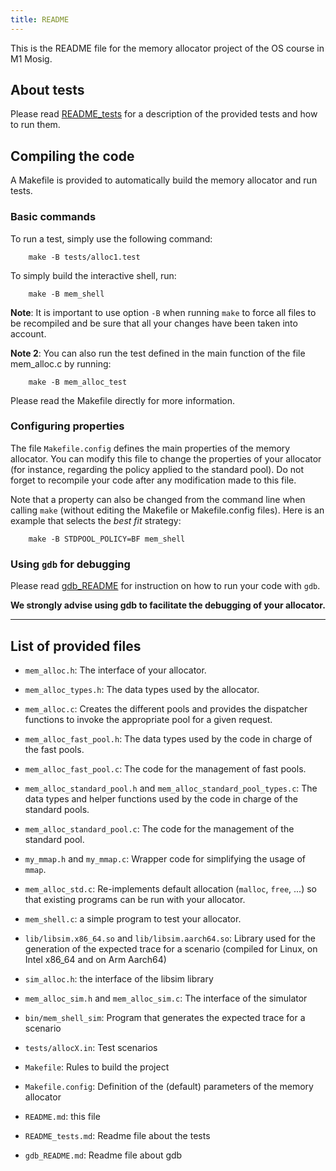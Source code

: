 ```yaml
---
title: README
---
```


This is the README file for the memory allocator project of the OS
course in M1 Mosig.

## About tests

Please read [README_tests](./README_tests.html) for a description of
the provided tests and how to run them.


## Compiling the code

A Makefile is provided to automatically build the memory allocator and
run tests.

### Basic commands

To run a test, simply use the following command:
```
    make -B tests/alloc1.test
```

To simply build the interactive shell, run:
```
    make -B mem_shell
```

**Note**: It is important to use option `-B` when running `make` to
force all files to be recompiled and be sure that all your changes have
been taken into account.

**Note 2**: You can also run the test defined in the main function of the
file mem_alloc.c by running:
```
    make -B mem_alloc_test
```

Please read the Makefile directly for more information.

### Configuring properties

The file `Makefile.config` defines the main properties of the memory
allocator. You can modify this file to change the properties of your
allocator (for instance, regarding the policy applied to the standard
pool). Do not forget to recompile your code after any modification
made to this file.

Note that a property can also be changed from the command line when
calling `make` (without editing the Makefile or Makefile.config files). Here is an example that selects the *best fit* strategy:
```
    make -B STDPOOL_POLICY=BF mem_shell
```

### Using `gdb` for debugging

Please read [gdb_README](./gdb_README.html) for instruction on how to run your code with `gdb`.

**We strongly advise using gdb to facilitate the debugging of your allocator.**

***

## List of provided files

  * `mem_alloc.h`: The interface of your allocator.
  
  * `mem_alloc_types.h`: The data types used by the allocator.
  
  * `mem_alloc.c`: Creates the different pools and provides the dispatcher functions to invoke the appropriate pool for a given request.
  
  * `mem_alloc_fast_pool.h`: The data types used by the code in charge of the fast pools.
  
  * `mem_alloc_fast_pool.c`: The code for the management of fast pools. 
  
  * `mem_alloc_standard_pool.h` and `mem_alloc_standard_pool_types.c`: The data types and helper functions used by the code in charge of the standard pools.
  
  * `mem_alloc_standard_pool.c`: The code for the management of the standard pool.
  
  * `my_mmap.h` and `my_mmap.c`: Wrapper code for simplifying the usage of `mmap`.
  
  * `mem_alloc_std.c`: Re-implements default allocation (`malloc`, `free`, ...) so that existing programs can be run with your allocator.
  
  * `mem_shell.c`: a simple program to test your allocator.
  
  * `lib/libsim.x86_64.so` and `lib/libsim.aarch64.so`: Library used for the generation of the expected trace for a scenario (compiled for Linux, on Intel x86_64 and on Arm Aarch64)
  
  * `sim_alloc.h`: the interface of the libsim library
  
  * `mem_alloc_sim.h` and `mem_alloc_sim.c`: The interface of the simulator

  * `bin/mem_shell_sim`: Program that generates the expected trace
    for a scenario
    
  * `tests/allocX.in`: Test scenarios
  
  * `Makefile`: Rules to build the project
  
  * `Makefile.config`: Definition of the (default) parameters of the memory
    allocator
 
  * `README.md`: this file
 
  * `README_tests.md`: Readme file about the tests

  * `gdb_README.md`: Readme file about gdb



